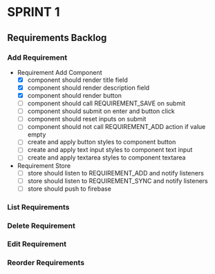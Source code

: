 SPRINT 1
========

Requirements Backlog
--------------------------

### Add Requirement
+ Requirement Add Component
  + [x] component should render title field
  + [x] component should render description field
  + [x] component should render button
  + [ ] component should call REQUIREMENT_SAVE on submit
  + [ ] component should submit on enter and button click
  + [ ] component should reset inputs on submit
  + [ ] component should not call REQUIREMENT_ADD action if value empty
  + [ ] create and apply button styles to component button
  + [ ] create and apply text input styles to component text input
  + [ ] create and apply textarea styles to component textarea
+ Requirement Store
  + [ ] store should listen to REQUIREMENT_ADD and notify listeners
  + [ ] store should listen to REQUIREMENT_SYNC and notify listeners
  + [ ] store should push to firebase

### List Requirements
### Delete Requirement
### Edit Requirement
### Reorder Requirements

